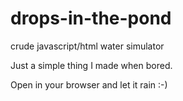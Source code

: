 # drops-in-the-pond
crude javascript/html water simulator

Just a simple thing I made when bored.

Open in your browser and let it rain :-)
